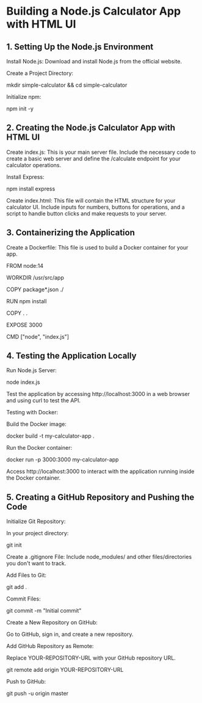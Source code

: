 # Building a Node.js Calculator App with HTML UI

## 1. Setting Up the Node.js Environment

Install Node.js: Download and install Node.js from the official website.

Create a Project Directory:

mkdir simple-calculator && cd simple-calculator

Initialize npm:

npm init -y

## 2. Creating the Node.js Calculator App with HTML UI

Create index.js:
This is your main server file. Include the necessary code to create a basic web server and define the /calculate endpoint for your calculator operations.

Install Express:

npm install express

Create index.html:
This file will contain the HTML structure for your calculator UI. Include inputs for numbers, buttons for operations, and a script to handle button clicks and make requests to your server.

## 3. Containerizing the Application

Create a Dockerfile:
This file is used to build a Docker container for your app.

FROM node:14

WORKDIR /usr/src/app

COPY package*.json ./

RUN npm install

COPY . .

EXPOSE 3000

CMD ["node", "index.js"]

## 4. Testing the Application Locally

Run Node.js Server:

node index.js

Test the application by accessing http://localhost:3000 in a web browser and using curl to test the API.

Testing with Docker:

Build the Docker image:

docker build -t my-calculator-app .

Run the Docker container:

docker run -p 3000:3000 my-calculator-app

Access http://localhost:3000 to interact with the application running inside the Docker container.

## 5. Creating a GitHub Repository and Pushing the Code

Initialize Git Repository:

In your project directory:

git init

Create a .gitignore File:
Include node_modules/ and other files/directories you don't want to track.

Add Files to Git:

git add .

Commit Files:

git commit -m "Initial commit"

Create a New Repository on GitHub:

Go to GitHub, sign in, and create a new repository.

Add GitHub Repository as Remote:

Replace YOUR-REPOSITORY-URL with your GitHub repository URL.

git remote add origin YOUR-REPOSITORY-URL

Push to GitHub:

git push -u origin master

